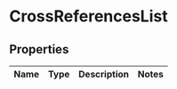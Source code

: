 
# CrossReferencesList

## Properties
Name | Type | Description | Notes
------------ | ------------- | ------------- | -------------



